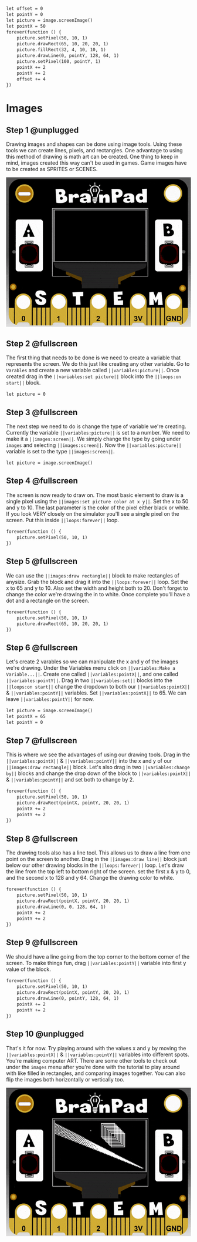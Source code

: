 ```ghost
let offset = 0
let pointY = 0
let picture = image.screenImage()
let pointX = 50
forever(function () {
    picture.setPixel(50, 10, 1)
    picture.drawRect(65, 10, 20, 20, 1)
    picture.fillRect(32, 4, 10, 10, 1)
    picture.drawLine(0, pointY, 128, 64, 1)
    picture.setPixel(100, pointY, 1)
    pointX += 2
    pointY += 2
    offset += 4
})

```

# Images

## Step 1 @unplugged

Drawing images and shapes can be done using image tools. Using these tools we can create lines, pixels, and rectangles. One advantage to using this method of drawing is math art can be created. 
One thing to keep in mind, images created this way can't be used in games. Game images have to be created as SPRITES or SCENES.   

![BrainPad Display Graph](docs/static/images/images.gif)

## Step 2 @fullscreen

The first thing that needs to be done is we need to create a variable that represents the screen. We do this just like creating any other variable. Go to `Varables` and create a new variable 
called ``||variables:picture||``. Once created drag in the ``||variables:set picture||`` block into the ``||loops:on start||`` block. 

```blocks
let picture = 0
```

## Step 3 @fullscreen

The next step we need to do is change the type of variable we're creating. Currently the variable ``||variables:picture||`` is set to a number. We need to make it a ``||images:screen||``. We simply
change the type by going under `images` and selecting ``||images:screen||``. Now the ``||variables:picture||`` variable is set to the type ``||images:screen||``.

```blocks
let picture = image.screenImage()
```

## Step 4 @fullscreen

The screen is now ready to draw on. The most basic element to draw is a single pixel using the ``||images:set picture color at x y||``. Set the x to 50 and y to 10. The last parameter is the 
color of the pixel either black or white. If you look VERY closely on the simulator you'll see a single pixel on the screen. Put this inside ``||loops:forever||`` loop.

```blocks
forever(function () {
    picture.setPixel(50, 10, 1)
})
```

## Step 5 @fullscreen

We can use the ``||images:draw rectangle||`` block to make rectangles of anysize. Grab the block and drag it into the ``||loops:forever||`` loop. Set the x to 65 and y to 10. Also set the width and height
both to 20. Don't forget to change the color we're drawing the in to white. Once complete you'll have a dot and a rectangle on the screen.

```blocks
forever(function () {
    picture.setPixel(50, 10, 1)
    picture.drawRect(65, 10, 20, 20, 1)
})
```

## Step 6 @fullscreen

Let's create 2 varables so we can manipulate the x and y of the images we're drawing. Under the Variables menu click on ``||variables:Make a Variable...||``. Create one called ``||variables:pointX||``, and one called ``||variables:pointY||``. Drag in two ``||variables:set||`` blocks into the
``||loops:on start||`` change the dropdown to both our ``||variables:pointX||`` & ``||variables:pointY||`` variables. Set ``||variables:pointX||`` to 65. We can leave ``||variables:pointY||`` for now. 

```blocks
let picture = image.screenImage()
let pointX = 65
let pointY = 0
```

## Step 7 @fullscreen

This is where we see the advantages of using our drawing tools. Drag in the ``||variables:pointX||`` & ``||variables:pointY||`` into the x and y of our ``||images:draw rectangle||`` block. Let's 
also drag in two ``||variables:change by||`` blocks and change the drop down of the block to ``||variables:pointX||`` & ``||variables:pointY||`` and set both to change by 2. 

```blocks
forever(function () {
    picture.setPixel(50, 10, 1)
    picture.drawRect(pointX, pointY, 20, 20, 1)
    pointX += 2
    pointY += 2
})
```

## Step 8 @fullscreen

The drawing tools also has a line tool. This allows us to draw a line from one point on the screen to another. Drag in the ``||images:draw line||`` block just below our other drawing blocks in the ``||loops:forever||`` loop.
Let's draw the line from the top left to bottom right of the screen. set the first x & y to 0, and the second x to 128 and y 64. Change the drawing color to white. 

```blocks
forever(function () {
    picture.setPixel(50, 10, 1)
    picture.drawRect(pointX, pointY, 20, 20, 1)
    picture.drawLine(0, 0, 128, 64, 1)
    pointX += 2
    pointY += 2
})
```
## Step 9 @fullscreen

We should have a line going from the top corner to the bottom corner of the screen. To make things fun, drag ``||variables:pointY||`` variable into first y value of the block. 

```blocks
forever(function () {
    picture.setPixel(50, 10, 1)
    picture.drawRect(pointX, pointY, 20, 20, 1)
    picture.drawLine(0, pointY, 128, 64, 1)
    pointX += 2
    pointY += 2
})
```
## Step 10 @unplugged

That's it for now. Try playing around with the values x and y by moving the ``||variables:pointX||`` & ``||variables:pointY||`` variables into different spots. You're making computer ART.
There are some other tools to check out under the `images` menu after you're done with the tutorial to play around with like filled in rectangles, and comparing images together. You can also flip the images both horizontally or vertically too. 

![BrainPad Display Graph](docs/static/images/images2.gif)


